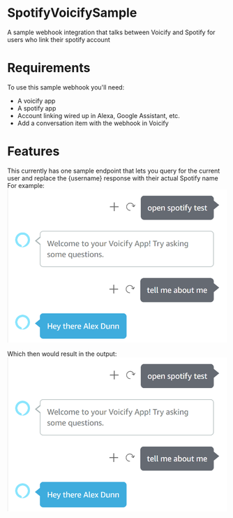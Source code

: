 # SpotifyVoicifySample
A sample webhook integration that talks between Voicify and Spotify for users who link their spotify account

# Requirements
To use this sample webhook you'll need:
- A voicify app
- A spotify app
- Account linking wired up in Alexa, Google Assistant, etc.
- Add a conversation item with the webhook in Voicify

# Features
This currently has one sample endpoint that lets you query for the current user and replace the {username} response with their actual Spotify name
For example:
![sample voicify image](/image.png)

Which then would result in the output:
![sample alexa output](/sample_alexa.png)
